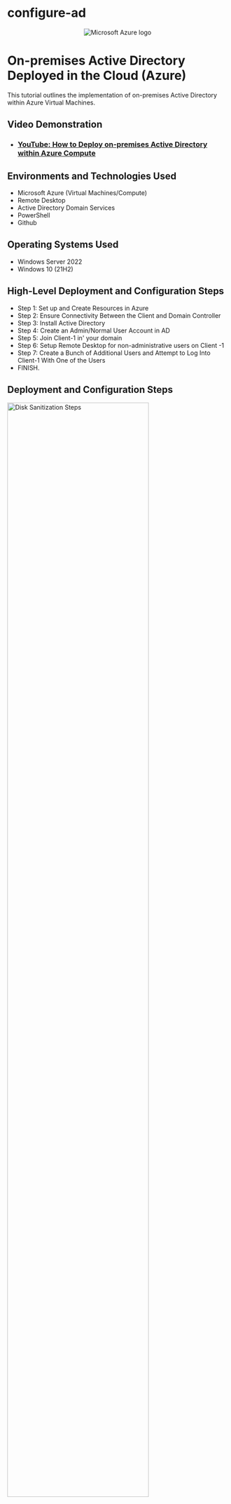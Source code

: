 # configure-ad
<p align="center">
<img src=https://imgur.com/JrJB2Yc.png" alt="Microsoft Azure logo"/>
</p>

<h1>On-premises Active Directory Deployed in the Cloud (Azure)</h1>
This tutorial outlines the implementation of on-premises Active Directory within Azure Virtual Machines.<br />


<h2>Video Demonstration</h2>

- ### [YouTube: How to Deploy on-premises Active Directory within Azure Compute](https://www.youtube.com)

<h2>Environments and Technologies Used</h2>

- Microsoft Azure (Virtual Machines/Compute)
- Remote Desktop
- Active Directory Domain Services
- PowerShell
- Github

<h2>Operating Systems Used </h2>

- Windows Server 2022
- Windows 10 (21H2)

<h2>High-Level Deployment and Configuration Steps</h2>

- Step 1: Set up and Create Resources in Azure
- Step 2: Ensure Connectivity Between the Client and Domain Controller 
- Step 3: Install Active Directory 
- Step 4: Create an Admin/Normal User Account in AD
- Step 5: Join Client-1 in' your domain
- Step 6: Setup Remote Desktop for non-administrative users on Client -1
- Step 7: Create a Bunch of Additional Users and Attempt to Log Into Client-1 With One of the Users
- FINISH.

<h2>Deployment and Configuration Steps</h2>

<p>
<img src="https://i.imgur.com/DJmEXEB.png" height="80%" width="80%" alt="Disk Sanitization Steps"/>
</p>
<p>
<h2>Step 1: Set up and create resources in Azure </h2>

  - Create RG->Create VM (Windows Server 2022)-> Name DC1 
- Take note of the RG and Vnet that get created at this time
- Set DC NIC private IP to static-> Create the client VM (Windows 10) named - "Client11"-> Use RG and Vnet created before-> Ensure both VMS are in the same Vnet (check the topology with Network Watcher
</p>
<br />

<p>
<img src="https://i.imgur.com/DJmEXEB.png" height="80%" width="80%" alt="Disk Sanitization Steps"/>
</p>


<p>
<h2>Step 2: Ensure Connectivity between the client and Domain Controller </h2>

  - Login to Client-1 with Remote Desktop and ping DC1 private IP address with ping-t <ip address>(perpetual ping)

- Login to the Domain Controller and enable ICMPv4 in on the local windows Firewall

- Check back at Client-1 to see the ping succeed 


</p>
<br />

<p>
<img src="https://i.imgur.com/DJmEXEB.png" height="80%" width="80%" alt="Disk Sanitization Steps"/>
</p>

<p>
<h2>Step 3: Install Active Directory Domain Services </h2>

  - Login to DC-1 and install Active Directory Domain Services

  - Promote as a DC: Setup a new forest as mydomain.com(rememer)

  - Restart -> Log back into DC-1 as user


</p>
<br />

<p>
<img src="https://i.imgur.com/DJmEXEB.png" height="80%" width="80%" alt="Disk Sanitization Steps"/>
</p>

<p>
<h2>Step 4: Create an Admin and Normal User Account in AD </h2>

  - In Active Directory Users and Computers (ADUC), create and Organizational United (Ou) called "_EMPLOYEES"

  - Create a new OU named "_ADMINS"

</p>
<br />

<p>
<img src="https://i.imgur.com/DJmEXEB.png" height="80%" width="80%" alt="Disk Sanitization Steps"/>
</p>
